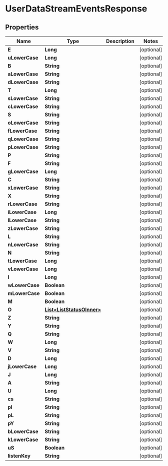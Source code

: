 

# UserDataStreamEventsResponse


## Properties

| Name | Type | Description | Notes |
|------------ | ------------- | ------------- | -------------|
|**E** | **Long** |  |  [optional] |
|**uLowerCase** | **Long** |  |  [optional] |
|**B** | **String** |  |  [optional] |
|**aLowerCase** | **String** |  |  [optional] |
|**dLowerCase** | **String** |  |  [optional] |
|**T** | **Long** |  |  [optional] |
|**sLowerCase** | **String** |  |  [optional] |
|**cLowerCase** | **String** |  |  [optional] |
|**S** | **String** |  |  [optional] |
|**oLowerCase** | **String** |  |  [optional] |
|**fLowerCase** | **String** |  |  [optional] |
|**qLowerCase** | **String** |  |  [optional] |
|**pLowerCase** | **String** |  |  [optional] |
|**P** | **String** |  |  [optional] |
|**F** | **String** |  |  [optional] |
|**gLowerCase** | **Long** |  |  [optional] |
|**C** | **String** |  |  [optional] |
|**xLowerCase** | **String** |  |  [optional] |
|**X** | **String** |  |  [optional] |
|**rLowerCase** | **String** |  |  [optional] |
|**iLowerCase** | **Long** |  |  [optional] |
|**lLowerCase** | **String** |  |  [optional] |
|**zLowerCase** | **String** |  |  [optional] |
|**L** | **String** |  |  [optional] |
|**nLowerCase** | **String** |  |  [optional] |
|**N** | **String** |  |  [optional] |
|**tLowerCase** | **Long** |  |  [optional] |
|**vLowerCase** | **Long** |  |  [optional] |
|**I** | **Long** |  |  [optional] |
|**wLowerCase** | **Boolean** |  |  [optional] |
|**mLowerCase** | **Boolean** |  |  [optional] |
|**M** | **Boolean** |  |  [optional] |
|**O** | [**List&lt;ListStatusOInner&gt;**](ListStatusOInner.md) |  |  [optional] |
|**Z** | **String** |  |  [optional] |
|**Y** | **String** |  |  [optional] |
|**Q** | **String** |  |  [optional] |
|**W** | **Long** |  |  [optional] |
|**V** | **String** |  |  [optional] |
|**D** | **Long** |  |  [optional] |
|**jLowerCase** | **Long** |  |  [optional] |
|**J** | **Long** |  |  [optional] |
|**A** | **String** |  |  [optional] |
|**U** | **Long** |  |  [optional] |
|**cs** | **String** |  |  [optional] |
|**pl** | **String** |  |  [optional] |
|**pL** | **String** |  |  [optional] |
|**pY** | **String** |  |  [optional] |
|**bLowerCase** | **String** |  |  [optional] |
|**kLowerCase** | **String** |  |  [optional] |
|**uS** | **Boolean** |  |  [optional] |
|**listenKey** | **String** |  |  [optional] |



